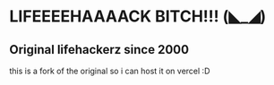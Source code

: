 # LIFEEEEHAAAACK BITCH!!! (◣_◢)
## Original lifehackerz since 2000
this is a fork of the original so i can host it on vercel :D
